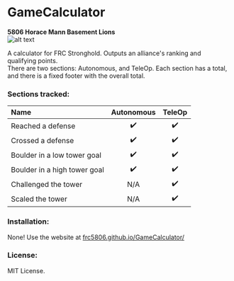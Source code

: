 # GameCalculator

**5806 Horace Mann Basement Lions**  
![alt text](https://avatars3.githubusercontent.com/u/15164506?v=3&s=200 "Basement Lions")

A calculator for FRC Stronghold. Outputs an alliance's ranking and qualifying points.  
There are two sections: Autonomous, and TeleOp. Each section has a total, and there is a fixed footer with the overall total.

### Sections tracked:  


| Name                         | Autonomous          | TeleOp             |
| :-------------               |:--:                | :--:               |
| Reached a defense            | :heavy_check_mark: | :heavy_check_mark: |
| Crossed a defense            | :heavy_check_mark: | :heavy_check_mark: |
| Boulder in a low tower goal  | :heavy_check_mark: | :heavy_check_mark: |
| Boulder in a high tower goal | :heavy_check_mark: | :heavy_check_mark: |
| Challenged the tower         | N/A                | :heavy_check_mark: |
| Scaled the tower             | N/A                | :heavy_check_mark: |


### Installation:  
None! Use the website at [frc5806.github.io/GameCalculator/](http://frc5806.github.io/GameCalculator/ "http://frc5806.github.io/GameCalculator/")

### License:
MIT License.
